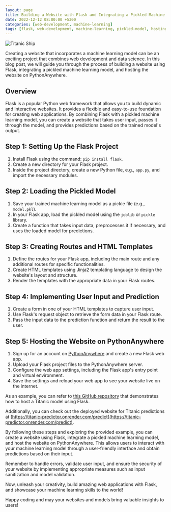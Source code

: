 ```yaml
---
layout: page
title: Building a Website with Flask and Integrating a Pickled Machine Learning Model
date: 2022-12-12 08:00:00 +5300
categories: [web-development, machine-learning]
tags: [flask, web-development, machine-learning, pickled-model, hosting]
---
```



![Titanic Ship](https://images.unsplash.com/photo-1576669104941-41d3418dfe38?crop=entropy&cs=tinysrgb&fit=max&fm=jpg&ixid=MnwxfDB8MXxyYW5kb218MHx8dGl0YW5pYyxzaGlwfHx8fHx8MTY4NzYxMjk1Mw&ixlib=rb-4.0.3&q=80&utm_campaign=api-credit&utm_medium=referral&utm_source=unsplash_source&w=1080)


Creating a website that incorporates a machine learning model can be an exciting project that combines web development and data science. In this blog post, we will guide you through the process of building a website using Flask, integrating a pickled machine learning model, and hosting the website on PythonAnywhere.

## Overview

Flask is a popular Python web framework that allows you to build dynamic and interactive websites. It provides a flexible and easy-to-use foundation for creating web applications. By combining Flask with a pickled machine learning model, you can create a website that takes user input, passes it through the model, and provides predictions based on the trained model's output.

## Step 1: Setting Up the Flask Project

1. Install Flask using the command: `pip install flask`.
2. Create a new directory for your Flask project.
3. Inside the project directory, create a new Python file, e.g., `app.py`, and import the necessary modules.

## Step 2: Loading the Pickled Model

1. Save your trained machine learning model as a pickle file (e.g., `model.pkl`).
2. In your Flask app, load the pickled model using the `joblib` or `pickle` library.
3. Create a function that takes input data, preprocesses it if necessary, and uses the loaded model for predictions.

## Step 3: Creating Routes and HTML Templates

1. Define the routes for your Flask app, including the main route and any additional routes for specific functionalities.
2. Create HTML templates using Jinja2 templating language to design the website's layout and structure.
3. Render the templates with the appropriate data in your Flask routes.

## Step 4: Implementing User Input and Prediction

1. Create a form in one of your HTML templates to capture user input.
2. Use Flask's request object to retrieve the form data in your Flask route.
3. Pass the input data to the prediction function and return the result to the user.

## Step 5: Hosting the Website on PythonAnywhere

1. Sign up for an account on [PythonAnywhere](https://www.pythonanywhere.com/) and create a new Flask web app.
2. Upload your Flask project files to the PythonAnywhere server.
3. Configure the web app settings, including the Flask app's entry point and virtual environment.
4. Save the settings and reload your web app to see your website live on the internet.

As an example, you can refer to [this GitHub repository](https://github.com/fadh1l/Titanic-survivor-predictor) that demonstrates how to host a Titanic model using Flask.

Additionally, you can check out the deployed website for Titanic predictions at [https://titanic-predictor.onrender.com/predict](https://titanic-predictor.onrender.com/predict).

By following these steps and exploring the provided example, you can create a website using Flask, integrate a pickled machine learning model, and host the website on PythonAnywhere. This allows users to interact with your machine learning model through a user-friendly interface and obtain predictions based on their input.

Remember to handle errors, validate user input, and ensure the security of your website by implementing appropriate measures such as input sanitization and model validation.

Now, unleash your creativity, build amazing web applications with Flask, and showcase your machine learning skills to the world!

Happy coding and may your websites and models bring valuable insights to users!
